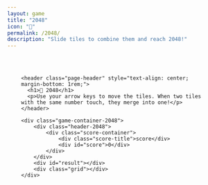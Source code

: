 ```yaml
---
layout: game
title: "2048"
icon: "🔢"
permalink: /2048/
description: "Slide tiles to combine them and reach 2048!"
---
```


<div class="main-content" data-page-script="2048-game">
  <div class="glass-panel" style="padding: 2rem; height: 100%; display: flex; flex-direction: column; align-items: center;">
    
    <header class="page-header" style="text-align: center; margin-bottom: 1rem;">
      <h1>🔢 2048</h1>
      <p>Use your arrow keys to move the tiles. When two tiles with the same number touch, they merge into one!</p>
    </header>

    <div class="game-container-2048">
        <div class="header-2048">
            <div class="score-container">
                <div class="score-title">score</div>
                <div id="score">0</div>
            </div>
        </div>
        <div id="result"></div>
        <div class="grid"></div>
    </div>

  </div>
</div> 